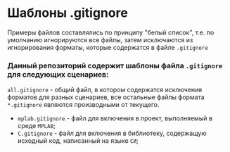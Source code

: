# Шаблоны .gitignore

Примеры файлов составлялись по принципу "белый список", т.е. по умолчанию игнорируются все файлы, затем исключаются из игнорирования форматы, которые содержатся в файле `.gitignore`

### Данный репозиторий содержит шаблоны файла `.gitignore` для следующих сценариев:

`all.gitignore` - общий файл, в котором содержатся исключения форматов для разных сценариев, все остальные файлы формата `*.gitignore` являются производными от текущего.

- `mplab.gitignore` - файл для включения в проект, выполняемый в среде `MPLAB`;
- `C.gitignore` - файл для включения в библиотеку, содержащую исходный код, написанный на языке `СИ`;
